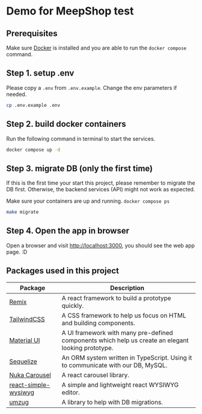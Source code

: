 # Demo for MeepShop test

## Prerequisites

Make sure [Docker](https://www.docker.com/) is installed and you are able to run the `docker compose` command. 

## Step 1. setup .env

Please copy a `.env` from `.env.example`. Change the env parameters if needed.

```bash
cp .env.example .env
```

## Step 2. build docker containers

Run the following command in terminal to start the services.

```bash
docker compose up -d 
```

## Step 3. migrate DB (only the first time)

If this is the first time your start this project, please remember to migrate the DB first. Otherwise, the backend services (API) might not work as expected.

Make sure your containers are up and running. `docker compose ps`

```bash
make migrate
```

## Step 4. Open the app in browser

Open a browser and visit [http://localhost:3000](http://localhost:3000), you should see the web app page. :D

## Packages used in this project

|Package|Description|
|---|---|
|[Remix](https://remix.run/)|A react framework to build a prototype quickly.|
|[TailwindCSS](https://tailwindcss.com/)|A CSS framework to help us focus on HTML and building components.|
|[Material UI](https://mui.com/material-ui/)|A UI framework with many pre-defined components which help us create an elegant looking prototype.|
|[Sequelize](https://sequelize.org/)|An ORM system written in TypeScript. Using it to communicate with our DB, MySQL.|
|[Nuka Carousel](https://commerce.nearform.com/open-source/nuka-carousel)|A react carousel library.|
|[react-simple-wysiwyg](https://github.com/megahertz/react-simple-wysiwyg)|A simple and lightweight react WYSIWYG editor.|
|[umzug](https://github.com/sequelize/umzug)|A library to help with DB migrations.|
